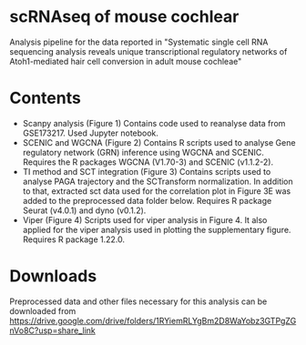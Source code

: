 # scRNAseq of mouse cochlear
Analysis pipeline for the data reported in "Systematic single cell RNA sequencing analysis reveals unique transcriptional regulatory networks of Atoh1-mediated hair cell conversion in adult mouse cochleae"

# Contents
- Scanpy analysis (Figure 1)
  Contains code used to reanalyse data from GSE173217. Used Jupyter notebook.
- SCENIC and WGCNA (Figure 2)
  Contains R scripts used to analyse Gene regulatory network (GRN) inference using WGCNA and SCENIC. Requires the R packages WGCNA (V1.70-3) and SCENIC (v1.1.2-2).
- TI method and SCT integration (Figure 3)
  Contains scripts used to analyse PAGA trajectory and the SCTransform normalization. In addition to that, extracted sct data used for the correlation plot in Figure 3E was added to the preprocessed data folder below. Requires R package Seurat (v4.0.1) and dyno (v0.1.2).
- Viper (Figure 4)
  Scripts used for viper analysis in Figure 4. It also applied for the viper analysis used in plotting the supplementary figure. Requires R package 1.22.0.
  
# Downloads
Preprocessed data and other files necessary for this analysis can be downloaded from https://drive.google.com/drive/folders/1RYiemRLYgBm2D8WaYobz3GTPgZGnVo8C?usp=share_link
